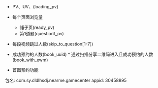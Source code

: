 * PV、UV、(loading_pv)
* 每个页面浏览量
  * 锤子页(ready_pv)
  * 第1道题(question1_pv)
* 每段视频跳过人数(skip_to_question[1-7])
* 成功预约的人数(book_uuid)
      * 通过扫描分享二维码进入且成功预约的人数(book_with_ewm)

* 首图预约功能

包名: com.sy.dldlhsdj.nearme.gamecenter
appid: 30458895
